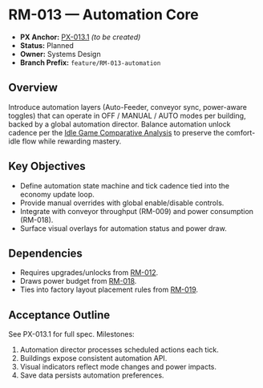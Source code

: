 # RM-013 — Automation Core

- **PX Anchor:** [PX-013.1](../prompts/PX-013.1.md) _(to be created)_
- **Status:** Planned
- **Owner:** Systems Design
- **Branch Prefix:** `feature/RM-013-automation`

## Overview
Introduce automation layers (Auto-Feeder, conveyor sync, power-aware toggles) that can operate in OFF / MANUAL / AUTO modes per building, backed by a global automation director.
Balance automation unlock cadence per the [Idle Game Comparative Analysis](../analysis/IdleGameComparative.md) to preserve the comfort-idle flow while rewarding mastery.

## Key Objectives
- Define automation state machine and tick cadence tied into the economy update loop.
- Provide manual overrides with global enable/disable controls.
- Integrate with conveyor throughput (RM-009) and power consumption (RM-018).
- Surface visual overlays for automation status and power draw.

## Dependencies
- Requires upgrades/unlocks from [RM-012](RM-012.md).
- Draws power budget from [RM-018](RM-018.md).
- Ties into factory layout placement rules from [RM-019](RM-019.md).

## Acceptance Outline
See PX-013.1 for full spec. Milestones:
1. Automation director processes scheduled actions each tick.
2. Buildings expose consistent automation API.
3. Visual indicators reflect mode changes and power impacts.
4. Save data persists automation preferences.
